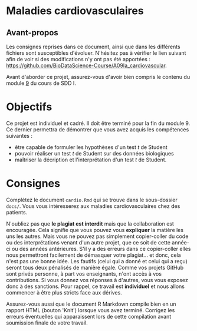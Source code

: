 # Maladies cardiovasculaires

## Avant-propos

Les consignes reprises dans ce document, ainsi que dans les différents fichiers sont susceptibles d'évoluer. N'hésitez pas à vérifier le lien suivant afin de voir si des modifications n'y ont pas été apportées : <https://github.com/BioDataScience-Course/A09Ia_cardiovascular>.

Avant d'aborder ce projet, assurez-vous d'avoir bien compris le contenu du module [9](https://wp.sciviews.org/sdd-umons/?iframe=wp.sciviews.org/sdd-umons-2021/moyenne.html) du cours de SDD I.

# Objectifs

Ce projet est individuel et cadré. Il doit être terminé pour la fin du module 9. Ce dernier permettra de démontrer que vous avez acquis les compétences suivantes :

- être capable de formuler les hypothèses d'un test *t* de Student
- pouvoir réaliser un test *t* de Student sur des données biologiques
- maîtriser la décription et l'interprétation d'un test *t* de Student.

# Consignes

Complétez le document `cardio.Rmd` qui se trouve dans le sous-dossier `docs/`. Vous vous intéresserez aux maladies cardiovasculaires chez des patients.

N'oubliez pas que **le plagiat est interdit** mais que la collaboration est encouragée. Cela signifie que vous pouvez vous **expliquer** la matière les uns les autres. Mais vous ne pouvez pas simplement copier-coller du code ou des interprétations venant d'un autre projet, que ce soit de cette année-ci ou des années antérieures. S'il y a des erreurs dans ce copier-coller elles nous permettront facilement de démasquer votre plagiat... et donc, cela n'est pas une bonne idée. Les fautifs (celui qui a donné et celui qui a reçu) seront tous deux pénalisés de manière égale. Comme vos projets GitHub sont privés personne, à part vos enseignants, n'ont accès à vos contributions. Si vous donnez vos réponses à d'autres, vous vous exposez donc à des sanctions. Pour rappel, ce travail est **individuel** et nous allons commencer à être plus stricts face aux dérives.

Assurez-vous aussi que le document R Markdown compile bien en un rapport HTML (bouton 'Knit') lorsque vous avez terminé. Corrigez les erreurs éventuelles qui apparaissent lors de cette compilation avant soumission finale de votre travail.
